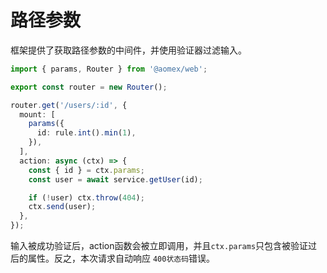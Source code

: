 # 路径参数

框架提供了获取路径参数的中间件，并使用验证器过滤输入。

```typescript
import { params, Router } from '@aomex/web';

export const router = new Router();

router.get('/users/:id', {
  mount: [
    params({
      id: rule.int().min(1),
    }),
  ],
  action: async (ctx) => {
    const { id } = ctx.params;
    const user = await service.getUser(id);

    if (!user) ctx.throw(404);
    ctx.send(user);
  },
});
```

输入被成功验证后，action函数会被立即调用，并且`ctx.params`只包含被验证过后的属性。反之，本次请求自动响应 `400状态码`错误。
